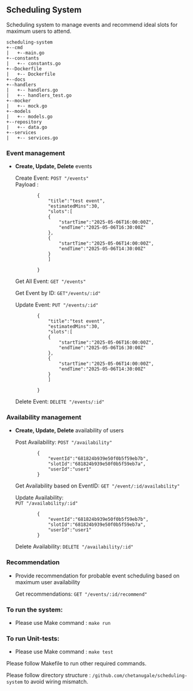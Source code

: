 ## Scheduling System ##
Scheduling system to manage events and recommend ideal slots for maximum users to attend. 

```
scheduling-system
+--cmd
|   +--main.go
+--constants
|   +-- constants.go
+--Dockerfile
|   +-- Dockerfile
+--docs
+--handlers
|   +-- handlers.go
|   +-- handlers_test.go
+--mocker
|   +-- mock.go
+--models
|   +-- models.go
+--repository
|   +-- data.go
+--services
|   +-- services.go
```


### Event management
- **Create, Update, Delete** events

    Create Event:
    	`POST "/events"`    
        Payload : 
    ```
            {
                "title":"test event",
                "estimatedMins":30,
                "slots":[
                {   
                    "startTime":"2025-05-06T16:00:00Z",
                    "endTime":"2025-05-06T16:30:00Z"
                },
                {   
                    "startTime":"2025-05-06T14:00:00Z",
                    "endTime":"2025-05-06T14:30:00Z"
                }
                ]

            }
    ```  
	Get All Event:
        `GET "/events"`

    Get Event by ID:
	    `GET"/events/:id"` 

    Update Event:
	    `PUT "/events/:id"` 
    ```
            {
                "title":"test event",
                "estimatedMins":30,
                "slots":[
                {   
                    "startTime":"2025-05-06T16:00:00Z",
                    "endTime":"2025-05-06T16:30:00Z"
                },
                {   
                    "startTime":"2025-05-06T14:00:00Z",
                    "endTime":"2025-05-06T14:30:00Z"
                }
                ]

            }
    ``` 
    Delete Event:
	    `DELETE "/events/:id"`

### Availability management
- **Create, Update, Delete** availability of users

    Post Availability:
        `POST "/availability"`
    ```
            {
                "eventId":"681824b939e50f0b5f59eb7b",
                "slotId":"681824b939e50f0b5f59eb7a",
                "userId":"user1"
            }
    ```
    Get Availability based on EventID:
        `GET "/event/:id/availability"`

    Update Availability:    
        `PUT "/availability/:id"`
    ```
            {
                "eventId":"681824b939e50f0b5f59eb7b",
                "slotId":"681824b939e50f0b5f59eb7a",
                "userId":"user1"
            }
    ```
    Delete Availability:
        `DELETE "/availability/:id"`
### Recommendation
- Provide recommendation for probable event scheduling based on maximum user availability

    Get recommendations:
        `GET "/events/:id/recommend"`


### To run the system:
- Please use Make command : `make run`

### To run Unit-tests:
- Please use Make command : `make test`

 
Please follow Makefile to run other required commands.

Please follow directory structure : `/github.com/chetanugale/scheduling-system` to avoid wiring mismatch.